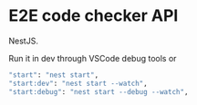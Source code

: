 # E2E code checker API

NestJS.

Run it in dev through VSCode debug tools or

```bash
"start": "nest start",
"start:dev": "nest start --watch",
"start:debug": "nest start --debug --watch",
```
